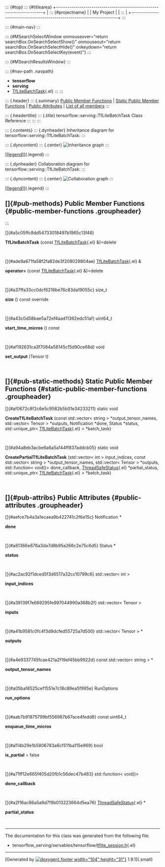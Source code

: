::: {#top}
::: {#titlearea}
+-----------------------------------------------------------------------+
| ::: {#projectname}                                                    |
| My Project                                                            |
| :::                                                                   |
+-----------------------------------------------------------------------+
:::

::: {#main-nav}
:::

::: {#MSearchSelectWindow onmouseover="return searchBox.OnSearchSelectShow()" onmouseout="return searchBox.OnSearchSelectHide()" onkeydown="return searchBox.OnSearchSelectKey(event)"}
:::

::: {#MSearchResultsWindow}
:::

::: {#nav-path .navpath}
-   **tensorflow**
-   **serving**
-   [TfLiteBatchTask](classtensorflow_1_1serving_1_1TfLiteBatchTask.html){.el}
:::
:::

::: {.header}
::: {.summary}
[Public Member Functions](#pub-methods) \| [Static Public Member
Functions](#pub-static-methods) \| [Public Attributes](#pub-attribs) \|
[List of all
members](classtensorflow_1_1serving_1_1TfLiteBatchTask-members.html)
:::

::: {.headertitle}
::: {.title}
tensorflow::serving::TfLiteBatchTask Class Reference
:::
:::
:::

::: {.contents}
::: {.dynheader}
Inheritance diagram for tensorflow::serving::TfLiteBatchTask:
:::

::: {.dyncontent}
::: {.center}
![Inheritance
graph](classtensorflow_1_1serving_1_1TfLiteBatchTask__inherit__graph.png)
:::

[\[[legend](graph_legend.html)\]]{.legend}
:::

::: {.dynheader}
Collaboration diagram for tensorflow::serving::TfLiteBatchTask:
:::

::: {.dyncontent}
::: {.center}
![Collaboration
graph](classtensorflow_1_1serving_1_1TfLiteBatchTask__coll__graph.png)
:::

[\[[legend](graph_legend.html)\]]{.legend}
:::

[]{#pub-methods} Public Member Functions {#public-member-functions .groupheader}
----------------------------------------
:::

[]{#a5c05ffc8dd54733018497b1965c13f46}  

**TfLiteBatchTask** (const
[TfLiteBatchTask](classtensorflow_1_1serving_1_1TfLiteBatchTask.html){.el}
&)=delete

 

[]{#ade9a671fa58f2fa82de3f208029804ae}
[TfLiteBatchTask](classtensorflow_1_1serving_1_1TfLiteBatchTask.html){.el}
& 

**operator=** (const
[TfLiteBatchTask](classtensorflow_1_1serving_1_1TfLiteBatchTask.html){.el}
&)=delete

 

[]{#a37ffa33cc0dcf6216be76c83da19055c} size\_t 

**size** () const override

 

[]{#a43c0d58bae5a72ef4aad11362edc51af} uint64\_t 

**start\_time\_micros** () const

 

[]{#af192631ca3f7084a58145c15d90ce68d} void 

**set\_output** (Tensor t)

 

[]{#pub-static-methods} Static Public Member Functions {#static-public-member-functions .groupheader}
------------------------------------------------------

[]{#af0672c8f2c6e5c9582b5b01e34233211} static void 

**CreateTfLiteBatchTask** (const std::vector\< string \>
\*output\_tensor\_names, std::vector\< Tensor \> \*outputs, Notification
\*done, Status \*status, std::unique\_ptr\<
[TfLiteBatchTask](classtensorflow_1_1serving_1_1TfLiteBatchTask.html){.el}
\> \*batch\_task)

 

[]{#a94a8eb3acbe6a6a5a144ff837addcb05} static void 

**CreatePartialTfLiteBatchTask** (std::vector\< int \> input\_indices,
const std::vector\< string \> \*output\_tensor\_names, std::vector\<
Tensor \> \*outputs, std::function\< void()\> done\_callback,
[ThreadSafeStatus](classtensorflow_1_1serving_1_1ThreadSafeStatus.html){.el}
\*partial\_status, std::unique\_ptr\<
[TfLiteBatchTask](classtensorflow_1_1serving_1_1TfLiteBatchTask.html){.el}
\> \*batch\_task)

 

[]{#pub-attribs} Public Attributes {#public-attributes .groupheader}
----------------------------------

[]{#aefce7b4a3a1ecaea9b422741c2f6e15c} Notification \* 

**done**

 

[]{#a81366e876a3da7d8b95a266c2e75c6d5} Status \* 

**status**

 

[]{#ac2ac92f1dced5f3d6517a32cc10799c6} std::vector\< int \> 

**input\_indices**

 

[]{#a39139f7e669295fe997044990a368b2f} std::vector\< Tensor \> 

**inputs**

 

[]{#a41b9581c0fc4f3d9dcfed55725a7d500} std::vector\< Tensor \> \* 

**outputs**

 

[]{#a4e9337745fcae421a2f19ef45bb9922d} const std::vector\< string \> \* 

**output\_tensor\_names**

 

[]{#a05ba18525cef1551e7c18c89ea5f995e} RunOptions 

**run\_options**

 

[]{#aab7b91875799bf556987b67ace4fedd8} const uint64\_t 

**enqueue\_time\_micros**

 

[]{#a114b29e1b5806783a6cf511ba115e969} bool 

**is\_partial** = false

 

[]{#a71ff12e665f405d20fb1c56dec47b483} std::function\< void()\> 

**done\_callback**

 

[]{#a2f16ac86a5a9d7f9b013223664d5ea76}
[ThreadSafeStatus](classtensorflow_1_1serving_1_1ThreadSafeStatus.html){.el}
\* 

**partial\_status**

 

------------------------------------------------------------------------

The documentation for this class was generated from the following file:

-   tensorflow\_serving/servables/tensorflow/[tflite\_session.h](tflite__session_8h_source.html){.el}

------------------------------------------------------------------------

[Generated by [![doxygen](doxygen.svg){.footer width="104"
height="31"}](https://www.doxygen.org/index.html) 1.9.1]{.small}
